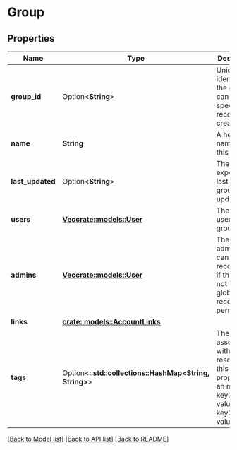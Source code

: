 # Group

## Properties

Name | Type | Description | Notes
------------ | ------------- | ------------- | -------------
**group_id** | Option<**String**> | Unique identifier for the groupId, can be specified on record creation. | [optional]
**name** | **String** | A helpful name for this record | 
**last_updated** | Option<**String**> | The expected last time the group was updated | [optional][readonly]
**users** | [**Vec<crate::models::User>**](User.md) | The list of users in this group | 
**admins** | [**Vec<crate::models::User>**](User.md) | The list of admins that can edit this record even if they do not have global record edit permissions. | 
**links** | [**crate::models::AccountLinks**](Account_links.md) |  | 
**tags** | Option<**::std::collections::HashMap<String, String>**> | The tags associated with this resource, this property is an map. { key1: value1, key2: value2 } | [optional]

[[Back to Model list]](./README.md#documentation-for-models) [[Back to API list]](./README.md#documentation-for-api-endpoints) [[Back to README]](./README.md)


